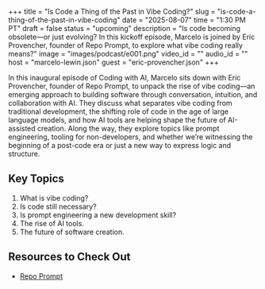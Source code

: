 +++
title = "Is Code a Thing of the Past in Vibe Coding?"
slug = "is-code-a-thing-of-the-past-in-vibe-coding"
date = "2025-08-07"
time = "1:30 PM PT"
draft = false
status = "upcoming"
description = "Is code becoming obsolete—or just evolving? In this kickoff episode, Marcelo is joined by Eric Provencher, founder of Repo Prompt, to explore what vibe coding really means?"
image = "images/podcast/e001.png"
video_id = ""
audio_id = ""
host = "marcelo-lewin.json"
guest = "eric-provencher.json"
+++

In this inaugural episode of Coding with AI, Marcelo sits down with Eric Provencher, founder of Repo Prompt, to unpack the rise of vibe coding—an emerging approach to building software through conversation, intuition, and collaboration with AI. They discuss what separates vibe coding from traditional development, the shifting role of code in the age of large language models, and how AI tools are helping shape the future of AI-assisted creation. Along the way, they explore topics like prompt engineering, tooling for non-developers, and whether we’re witnessing the beginning of a post-code era or just a new way to express logic and structure.

## Key Topics

1. What is vibe coding?
2. Is code still necessary?
3. Is prompt engineering a new development skill?
4. The rise of AI tools.
5. The future of software creation.

## Resources to Check Out

- [Repo Prompt](https://repoprompt.com/)